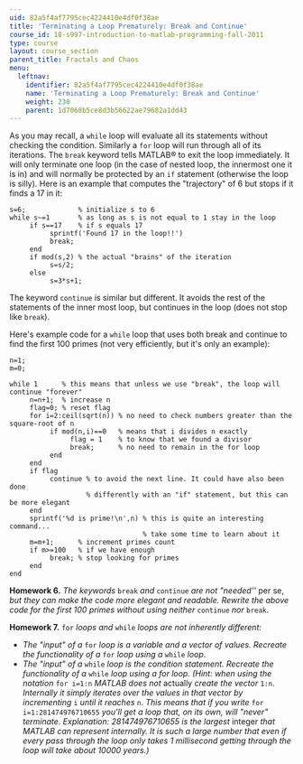 ```yaml
---
uid: 82a5f4af7795cec4224410e4df0f38ae
title: 'Terminating a Loop Prematurely: Break and Continue'
course_id: 18-s997-introduction-to-matlab-programming-fall-2011
type: course
layout: course_section
parent_title: Fractals and Chaos
menu:
  leftnav:
    identifier: 82a5f4af7795cec4224410e4df0f38ae
    name: 'Terminating a Loop Prematurely: Break and Continue'
    weight: 230
    parent: 1d7068b5ce8d3b56622ae79682a1dd43
---
```


As you may recall, a `while` loop will evaluate all its statements without checking the condition. Similarly a `for` loop will run through all of its iterations. The `break` keyword tells MATLAB® to exit the loop immediately. It will only terminate one loop (in the case of nested loop, the innermost one it is in) and will normally be protected by an `if` statement (otherwise the loop is silly). Here is an example that computes the "trajectory" of 6 but stops if it finds a 17 in it:

```
s=6;             % initialize s to 6
while s~=1       % as long as s is not equal to 1 stay in the loop
     if s==17    % if s equals 17
          sprintf('Found 17 in the loop!!')
          break;
     end
     if mod(s,2) % the actual "brains" of the iteration
          s=s/2;
     else
          s=3*s+1;   
```

The keyword `continue` is similar but different. It avoids the rest of the statements of the inner most loop, but continues in the loop (does not stop like `break`).

Here's example code for a `while` loop that uses both break and continue to find the first 100 primes (not very efficiently, but it's only an example):

```
n=1;
m=0;

while 1      % this means that unless we use "break", the loop will continue "forever"
     n=n+1;  % increase n
     flag=0; % reset flag
     for i=2:ceil(sqrt(n)) % no need to check numbers greater than the square-root of n
          if mod(n,i)==0   % means that i divides n exactly
               flag = 1    % to know that we found a divisor
               break;      % no need to remain in the for loop
          end
     end
     if flag
          continue % to avoid the next line. It could have also been done
                   % differently with an "if" statement, but this can be more elegant
     end
     sprintf('%d is prime!\n',n) % this is quite an interesting command...
                                 % take some time to learn about it
     m=m+1;      % increment primes count
     if m>=100   % if we have enough
          break; % stop looking for primes
     end
end
```

**Homework 6.** _The keywords_ `break` _and_ `continue` _are not "needed''_ per se, _but they can make the code more elegant and readable. Rewrite the above code for the first 100 primes without using neither_ `continue` _nor_ `break`.

**Homework 7.** `for` _loops and_ `while` _loops are not inherently different:_

*   _The "input" of a_ `for` _loop is a variable and a vector of values. Recreate the functionality of a_ `for` _loop using a_ `while` _loop_.
*   _The "input" of a_ `while` _loop is the condition statement. Recreate the functionality of a_ `while` _loop using a for loop. (Hint: when using the notation_ `for i=1:n` _MATLAB does not_ actually _create the vector_ `1:n`. _Internally it simply iterates over the values in that vector by incrementing_ `i` _until it reaches_ `n`. _This means that if you write_ `for i=1:281474976710655` _you'll get a loop that, on its own, will "never" terminate. Explanation: 281474976710655 is the largest_ integer _that MATLAB can represent internally. It is such a large number that even if every pass through the loop only takes 1 millisecond getting through the loop will take about 10000 years.)_